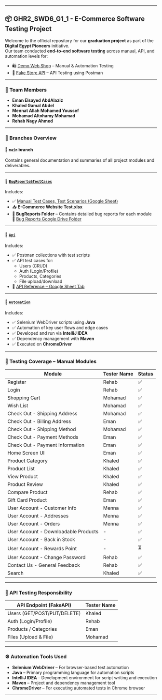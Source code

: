 
---

## 📦 GHR2_SWD6_G1_1 - E-Commerce Software Testing Project

Welcome to the official repository for our **graduation project** as part of the **Digital Egypt Pioneers** initiative.  
Our team conducted **end-to-end software testing** across manual, API, and automation levels for:

- 🛍️ [Demo Web Shop](https://demowebshop.tricentis.com/) – Manual & Automation Testing  
- 🧪 [Fake Store API](https://fakeapi.platzi.com/en) – API Testing using Postman

---

### 👥 Team Members

- **Eman Elsayed AbdAlaziz**
- **Khaled Gamal Abdel**
- **Mennat Allah Mohamed Youssef**
- **Mohamad Altohamy Mohamad**
- **Rehab Nagy Ahmed**

---

### 📁 Branches Overview

#### 🔹 `main` branch  
Contains general documentation and summaries of all project modules and deliverables.

---

#### 🐞 [`BugReports&TestCases`](https://github.com/Khaled-Gawad/GHR2_SWD6_G1_1/tree/BugReports&TestCases)  
Includes:
- ✅ [Manual Test Cases, Test Scenarios (Google Sheet)](https://docs.google.com/spreadsheets/d/1GIx1EMnmM7PkqJQRKwS-IF68J1EAlqWp4uMujbS1vkM/edit?usp=sharing)  
- 📥 **E-Commerce Website Test.xlsx**
- 📂 **BugReports Folder** – Contains detailed bug reports for each module  
  🔗 [Bug Reports Google Drive Folder](https://drive.google.com/drive/folders/15AyMQbblelRYDf5ioy7L5WhxfxqJSQ5N?usp=drive_link)

---

#### 🔌 [`Api`](https://github.com/Khaled-Gawad/GHR2_SWD6_G1_1/tree/Api)  
Includes:
- ✅ Postman collections with test scripts
- ✅ API test cases for:
  - Users (CRUD)
  - Auth (Login/Profile)
  - Products, Categories
  - File upload/download
- 📎 [API Reference – Google Sheet Tab](https://docs.google.com/spreadsheets/d/1GIx1EMnmM7PkqJQRKwS-IF68J1EAlqWp4uMujbS1vkM/edit?gid=1734676715#gid=1734676715)

---

#### 🤖 [`Automation`](https://github.com/Khaled-Gawad/GHR2_SWD6_G1_1/tree/Automation)  
Includes:
- ✅ Selenium WebDriver scripts using **Java**
- ✅ Automation of key user flows and edge cases
- ✅ Developed and run via **IntelliJ IDEA**
- ✅ Dependency management with **Maven**
- ✅ Executed on **ChromeDriver**

---

### 🧪 Testing Coverage – Manual Modules

| Module                               | Tester Name | Status |
|--------------------------------------|-------------|--------|
| Register                             | Rehab       | ✅     |
| Login                                | Rehab       | ✅     |
| Shopping Cart                        | Mohamad     | ✅     |
| Wish List                            | Mohamad     | ✅     |
| Check Out - Shipping Address         | Mohamad     | ✅     |
| Check Out - Billing Address          | Eman        | ✅     |
| Check Out - Shipping Method          | Mohamad     | ✅     |
| Check Out - Payment Methods          | Eman        | ✅     |
| Check Out - Payment Information      | Eman        | ✅     |
| Home Screen UI                       | Eman        | ✅     |
| Product Category                     | Khaled      | ✅     |
| Product List                         | Khaled      | ✅     |
| View Product                         | Khaled      | ✅     |
| Product Review                       | Khaled      | ✅     |
| Compare Product                      | Rehab       | ✅     |
| Gift Card Product                    | Eman        | ✅     |
| User Account - Customer Info         | Menna       | ✅     |
| User Account - Addresses             | Menna       | ✅     |
| User Account - Orders                | Menna       | ✅     |
| User Account - Downloadable Products | -           | ✅     |
| User Account - Back in Stock         | -           | ✅     |
| User Account - Rewards Point         | -           | ⏳     |
| User Account - Change Password       | Rehab       | ✅     |
| Contact Us - General Feedback        | Rehab       | ✅     |
| Search                               | Khaled      | ✅     |

---

### 🧬 API Testing Responsibility

| API Endpoint (FakeAPI)               | Tester Name |
|--------------------------------------|-------------|
| Users (GET/POST/PUT/DELETE)          | Khaled      |
| Auth (Login/Profile)                 | Rehab       |
| Products / Categories                | Eman        |
| Files (Upload & File)                | Mohamad     |

---

### ⚙️ Automation Tools Used

- **Selenium WebDriver** – For browser-based test automation  
- **Java** – Primary programming language for automation scripts  
- **IntelliJ IDEA** – Development environment for script writing and execution  
- **Maven** – Project and dependency management tool  
- **ChromeDriver** – For executing automated tests in Chrome browser

---

